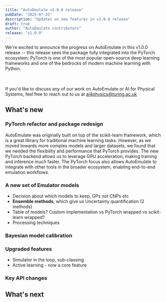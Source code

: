 ```yaml
---
title: "AutoEmulate v1.0.0 release"
pubDate: "2025-07-31"
description: "Updates on new features in v1.0.0 release"
draft: true
author: "AutoEmulate contributors"
release: "v1.0.0"
---
```


We're excited to announce the progress on AutoEmulate in this v1.0.0 release -- this release sees the package fully integrated into the PyTorch ecosystem; PyTorch is one of the most popular open-source deep learning frameworks and one of the bedrocks of modern machine learning with Python.

<br/><br/>
If you'd like to discuss any of our work on AutoEmulate or AI for Physical Systems, feel free to reach out to us at ai4physics@turing.ac.uk

## What's new

### PyTorch refactor and package redesign

AutoEmulate was originally built on top of the scikit-learn framework, which is a great library for traditional machine learning tasks. However, as we moved towards more complex models and larger datasets, we found that we needed the flexibility and performance that PyTorch provides. The new PyTorch backend allows us to leverage GPU acceleration, making training and inference much faster. The PyTorch focus also allows AutoEmulate to integrate with other tools in the broader ecosystem, enabling end-to-end emulation workflows.

### A new set of Emulator models

- Decision about which models to keep, GPs not CNPs etc
- **Ensemble methods**, which give us Uncertainty quantification (2 methods)
- Table of models? Custom implementation vs PyTorch wrapped vs scikit-learn wrapped?
- Processing techniques

### Bayesian model calibration



### Upgraded features

- Simulator in the loop, sub-classing
- Active learning - now a core feature

### Key API changes

## What's next

